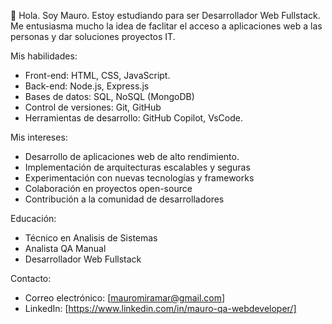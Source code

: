  👋 Hola. Soy Mauro. Estoy estudiando para ser Desarrollador Web Fullstack. Me entusiasma mucho la idea de faclitar el acceso a aplicaciones web a las personas y dar soluciones proyectos IT.
 

Mis habilidades:

- Front-end: HTML, CSS, JavaScript.
- Back-end: Node.js, Express.js
- Bases de datos: SQL, NoSQL (MongoDB)
- Control de versiones: Git, GitHub
- Herramientas de desarrollo: GitHub Copilot, VsCode.

Mis intereses:

- Desarrollo de aplicaciones web de alto rendimiento.
- Implementación de arquitecturas escalables y seguras
- Experimentación con nuevas tecnologías y frameworks
- Colaboración en proyectos open-source
- Contribución a la comunidad de desarrolladores

Educación:

- Técnico en Analisis de Sistemas
- Analista QA Manual
- Desarrollador Web Fullstack

Contacto:

- Correo electrónico: [mauromiramar@gmail.com]
- LinkedIn: [https://www.linkedin.com/in/mauro-qa-webdeveloper/]

<!---
MCicchelliMauro/MCicchelliMauro is a ✨ special ✨ repository because its `README.md` (this file) appears on your GitHub profile.
You can click the Preview link to take a look at your changes.
--->



